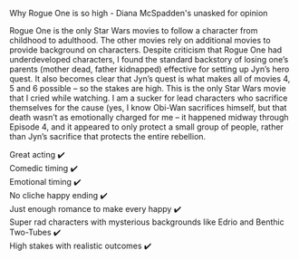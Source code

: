 Why Rogue One is so high - Diana McSpadden's unasked for opinion

Rogue One is the only Star Wars movies to follow a character from childhood to adulthood. The other movies rely on additional movies to provide background on characters. Despite criticism that Rogue One had underdeveloped characters, I found the standard backstory of losing one’s parents (mother dead, father kidnapped) effective for setting up Jyn’s hero quest. It also becomes clear that Jyn’s quest is what makes all of movies 4, 5 and 6 possible – so the stakes are high. This is the only Star Wars movie that I cried while watching. I am a sucker for lead characters who sacrifice themselves for the cause (yes, I know Obi-Wan sacrifices himself, but that death wasn’t as emotionally charged for me – it happened midway through Episode 4, and it appeared to only protect a small group of people, rather than Jyn’s sacrifice that protects the entire rebellion.

Great acting :heavy_check_mark:    
Comedic timing :heavy_check_mark:    
Emotional timing :heavy_check_mark:    
No cliche happy ending :heavy_check_mark:    
Just enough romance to make every happy :heavy_check_mark:  
Super rad characters with mysterious backgrounds like Edrio and Benthic Two-Tubes :heavy_check_mark:  
High stakes with realistic outcomes :heavy_check_mark:
